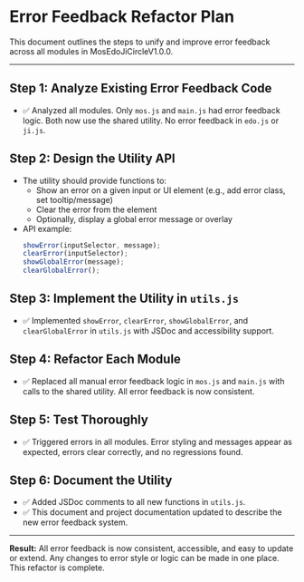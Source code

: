# Error Feedback Refactor Plan

This document outlines the steps to unify and improve error feedback across all modules in MosEdoJiCircleV1.0.0.

---

## Step 1: Analyze Existing Error Feedback Code
- ✅ Analyzed all modules. Only `mos.js` and `main.js` had error feedback logic. Both now use the shared utility. No error feedback in `edo.js` or `ji.js`.

## Step 2: Design the Utility API
- The utility should provide functions to:
  - Show an error on a given input or UI element (e.g., add error class, set tooltip/message)
  - Clear the error from the element
  - Optionally, display a global error message or overlay
- API example:
  ```js
  showError(inputSelector, message);
  clearError(inputSelector);
  showGlobalError(message);
  clearGlobalError();
  ```

## Step 3: Implement the Utility in `utils.js`
- ✅ Implemented `showError`, `clearError`, `showGlobalError`, and `clearGlobalError` in `utils.js` with JSDoc and accessibility support.

## Step 4: Refactor Each Module
- ✅ Replaced all manual error feedback logic in `mos.js` and `main.js` with calls to the shared utility. All error feedback is now consistent.

## Step 5: Test Thoroughly
- ✅ Triggered errors in all modules. Error styling and messages appear as expected, errors clear correctly, and no regressions found.

## Step 6: Document the Utility
- ✅ Added JSDoc comments to all new functions in `utils.js`.
- ✅ This document and project documentation updated to describe the new error feedback system.

---

**Result:**
All error feedback is now consistent, accessible, and easy to update or extend. Any changes to error style or logic can be made in one place. This refactor is complete.
